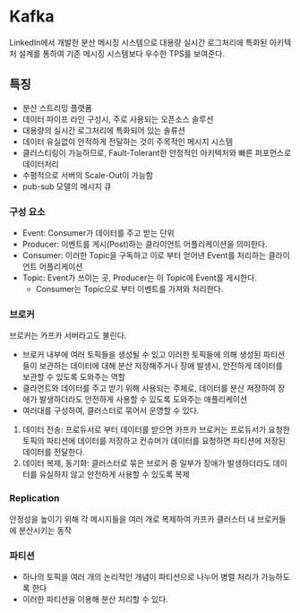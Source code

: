 # Kafka

LinkedIn에서 개발한 분산 메시징 시스템으로 대용량 실시간 로그처리에 특화된 아키텍처 설계를 통하여 기존 메시징 시스템보다 우수한 TPS를 보여준다.

## 특징

- 분산 스트리밍 플랫폼
- 데이터 파이프 라인 구성시, 주로 사용되는 오픈소스 솔루션
- 대용량의 실시간 로그처리에 특화되어 있는 솔류션
- 데이터 유실없이 안적하게 전달하는 것이 주목적인 메시지 시스템
- 클러스티링이 가능하므로, Fault-Tolerant한 안정적인 아키텍처와 빠른 퍼포먼스로 데이터처리
- 수평적으로 서버의 Scale-Out이 가능함
- pub-sub 모델의 메시지 큐

### 구성 요소

- Event: Consumer가 데이터를 주고 받는 단위
- Producer: 이벤트를 게시(Post)하는 클라이언트 어플리케이션을 의미한다.
- Consumer: 이러한 Topic을 구독하고 이로 부터 얻어낸 Event를 처리하는 클라이언트 어플리케이션
- Topic: Event가 쓰이는 곳, Producer는 이 Topic에 Event를 게시한다.
  - Consumer는 Topic으로 부터 이벤트를 가져와 처리한다.

### 브로커

브로커는 카프카 서버라고도 불린다.

- 브로커 내부에 여러 토픽들을 생성될 수 있고 이러한 토픽들에 의해 생성된 파티션들이 보관하는 데이터에 대해 분산 저장해주거나 장애 발생시, 안전하게 데이터를 보관할 수 있도록 도와주는 역할
- 클라언트와 데이터를 주고 받기 위해 사용되는 주체로, 데이터를 분산 저장하여 장애가 발생하더라도 안전하게 사용할 수 있도록 도와주는 애플리케이션
- 여러대를 구성하여, 클러스터로 묶어서 운영할 수 있다.

1. 데이터 전송: 프로듀서로 부터 데이터를 받으면 카프카 브로커는 프로듀서가 요청한 토픽의 파티션에 데이터를 저장하고 컨슈머가 데이터를 요청하면 파티션에 저장된 데이터를 전달한다.
2. 데이터 복제, 동기화: 클러스터로 묶은 브로커 중 일부가 장애가 발생하더라도 데이터를 유실하지 않고 안전하게 사용할 수 있도록 복제

### Replication

안정성을 높이기 위해 각 메시지들을 여러 개로 복제하여 카프카 클러스터 내 브로커들에 분산시키는 동작

### 파티션

- 하나의 토픽을 여러 개의 논리적인 개념이 파티션으로 나누어 병렬 처리가 가능하도록 한다
- 이러한 파티션을 이용해 분산 처리할 수 있다.
